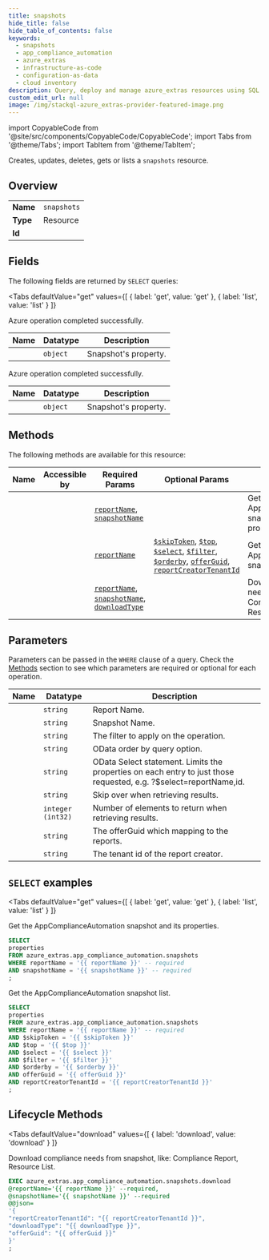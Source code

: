 ```yaml
--- 
title: snapshots
hide_title: false
hide_table_of_contents: false
keywords:
  - snapshots
  - app_compliance_automation
  - azure_extras
  - infrastructure-as-code
  - configuration-as-data
  - cloud inventory
description: Query, deploy and manage azure_extras resources using SQL
custom_edit_url: null
image: /img/stackql-azure_extras-provider-featured-image.png
---
```


import CopyableCode from '@site/src/components/CopyableCode/CopyableCode';
import Tabs from '@theme/Tabs';
import TabItem from '@theme/TabItem';

Creates, updates, deletes, gets or lists a <code>snapshots</code> resource.

## Overview
<table><tbody>
<tr><td><b>Name</b></td><td><code>snapshots</code></td></tr>
<tr><td><b>Type</b></td><td>Resource</td></tr>
<tr><td><b>Id</b></td><td><CopyableCode code="azure_extras.app_compliance_automation.snapshots" /></td></tr>
</tbody></table>

## Fields

The following fields are returned by `SELECT` queries:

<Tabs
    defaultValue="get"
    values={[
        { label: 'get', value: 'get' },
        { label: 'list', value: 'list' }
    ]}
>
<TabItem value="get">

Azure operation completed successfully.

<table>
<thead>
    <tr>
    <th>Name</th>
    <th>Datatype</th>
    <th>Description</th>
    </tr>
</thead>
<tbody>
<tr>
    <td><CopyableCode code="properties" /></td>
    <td><code>object</code></td>
    <td>Snapshot's property.</td>
</tr>
</tbody>
</table>
</TabItem>
<TabItem value="list">

Azure operation completed successfully.

<table>
<thead>
    <tr>
    <th>Name</th>
    <th>Datatype</th>
    <th>Description</th>
    </tr>
</thead>
<tbody>
<tr>
    <td><CopyableCode code="properties" /></td>
    <td><code>object</code></td>
    <td>Snapshot's property.</td>
</tr>
</tbody>
</table>
</TabItem>
</Tabs>

## Methods

The following methods are available for this resource:

<table>
<thead>
    <tr>
    <th>Name</th>
    <th>Accessible by</th>
    <th>Required Params</th>
    <th>Optional Params</th>
    <th>Description</th>
    </tr>
</thead>
<tbody>
<tr>
    <td><a href="#get"><CopyableCode code="get" /></a></td>
    <td><CopyableCode code="select" /></td>
    <td><a href="#parameter-reportName"><code>reportName</code></a>, <a href="#parameter-snapshotName"><code>snapshotName</code></a></td>
    <td></td>
    <td>Get the AppComplianceAutomation snapshot and its properties.</td>
</tr>
<tr>
    <td><a href="#list"><CopyableCode code="list" /></a></td>
    <td><CopyableCode code="select" /></td>
    <td><a href="#parameter-reportName"><code>reportName</code></a></td>
    <td><a href="#parameter-$skipToken"><code>$skipToken</code></a>, <a href="#parameter-$top"><code>$top</code></a>, <a href="#parameter-$select"><code>$select</code></a>, <a href="#parameter-$filter"><code>$filter</code></a>, <a href="#parameter-$orderby"><code>$orderby</code></a>, <a href="#parameter-offerGuid"><code>offerGuid</code></a>, <a href="#parameter-reportCreatorTenantId"><code>reportCreatorTenantId</code></a></td>
    <td>Get the AppComplianceAutomation snapshot list.</td>
</tr>
<tr>
    <td><a href="#download"><CopyableCode code="download" /></a></td>
    <td><CopyableCode code="exec" /></td>
    <td><a href="#parameter-reportName"><code>reportName</code></a>, <a href="#parameter-snapshotName"><code>snapshotName</code></a>, <a href="#parameter-downloadType"><code>downloadType</code></a></td>
    <td></td>
    <td>Download compliance needs from snapshot, like: Compliance Report, Resource List.</td>
</tr>
</tbody>
</table>

## Parameters

Parameters can be passed in the `WHERE` clause of a query. Check the [Methods](#methods) section to see which parameters are required or optional for each operation.

<table>
<thead>
    <tr>
    <th>Name</th>
    <th>Datatype</th>
    <th>Description</th>
    </tr>
</thead>
<tbody>
<tr id="parameter-reportName">
    <td><CopyableCode code="reportName" /></td>
    <td><code>string</code></td>
    <td>Report Name.</td>
</tr>
<tr id="parameter-snapshotName">
    <td><CopyableCode code="snapshotName" /></td>
    <td><code>string</code></td>
    <td>Snapshot Name.</td>
</tr>
<tr id="parameter-$filter">
    <td><CopyableCode code="$filter" /></td>
    <td><code>string</code></td>
    <td>The filter to apply on the operation.</td>
</tr>
<tr id="parameter-$orderby">
    <td><CopyableCode code="$orderby" /></td>
    <td><code>string</code></td>
    <td>OData order by query option.</td>
</tr>
<tr id="parameter-$select">
    <td><CopyableCode code="$select" /></td>
    <td><code>string</code></td>
    <td>OData Select statement. Limits the properties on each entry to just those requested, e.g. ?$select=reportName,id.</td>
</tr>
<tr id="parameter-$skipToken">
    <td><CopyableCode code="$skipToken" /></td>
    <td><code>string</code></td>
    <td>Skip over when retrieving results.</td>
</tr>
<tr id="parameter-$top">
    <td><CopyableCode code="$top" /></td>
    <td><code>integer (int32)</code></td>
    <td>Number of elements to return when retrieving results.</td>
</tr>
<tr id="parameter-offerGuid">
    <td><CopyableCode code="offerGuid" /></td>
    <td><code>string</code></td>
    <td>The offerGuid which mapping to the reports.</td>
</tr>
<tr id="parameter-reportCreatorTenantId">
    <td><CopyableCode code="reportCreatorTenantId" /></td>
    <td><code>string</code></td>
    <td>The tenant id of the report creator.</td>
</tr>
</tbody>
</table>

## `SELECT` examples

<Tabs
    defaultValue="get"
    values={[
        { label: 'get', value: 'get' },
        { label: 'list', value: 'list' }
    ]}
>
<TabItem value="get">

Get the AppComplianceAutomation snapshot and its properties.

```sql
SELECT
properties
FROM azure_extras.app_compliance_automation.snapshots
WHERE reportName = '{{ reportName }}' -- required
AND snapshotName = '{{ snapshotName }}' -- required
;
```
</TabItem>
<TabItem value="list">

Get the AppComplianceAutomation snapshot list.

```sql
SELECT
properties
FROM azure_extras.app_compliance_automation.snapshots
WHERE reportName = '{{ reportName }}' -- required
AND $skipToken = '{{ $skipToken }}'
AND $top = '{{ $top }}'
AND $select = '{{ $select }}'
AND $filter = '{{ $filter }}'
AND $orderby = '{{ $orderby }}'
AND offerGuid = '{{ offerGuid }}'
AND reportCreatorTenantId = '{{ reportCreatorTenantId }}'
;
```
</TabItem>
</Tabs>


## Lifecycle Methods

<Tabs
    defaultValue="download"
    values={[
        { label: 'download', value: 'download' }
    ]}
>
<TabItem value="download">

Download compliance needs from snapshot, like: Compliance Report, Resource List.

```sql
EXEC azure_extras.app_compliance_automation.snapshots.download 
@reportName='{{ reportName }}' --required, 
@snapshotName='{{ snapshotName }}' --required 
@@json=
'{
"reportCreatorTenantId": "{{ reportCreatorTenantId }}", 
"downloadType": "{{ downloadType }}", 
"offerGuid": "{{ offerGuid }}"
}'
;
```
</TabItem>
</Tabs>
